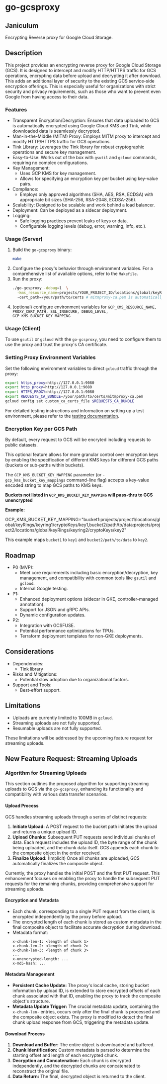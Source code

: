 # go-gcsproxy

## Janiculum

Encrypting Reverse proxy for Google Cloud Storage.

## Description

This project provides an encrypting reverse proxy for Google Cloud Storage
(GCS). It is designed to intercept and modify HTTP/HTTPS traffic for GCS
operations, encrypting data before upload and decrypting it after download.
This adds an additional layer of security to the existing GCS service-side
encryption offerings. This is especially useful for organizations with strict
security and privacy requirements, such as those who want to prevent
even Google from having access to their data.

### Features

  * Transparent Encryption/Decryption: Ensures that data uploaded to GCS is
    automatically encrypted using Google Cloud KMS and Tink, while downloaded
    data is seamlessly decrypted.
  * Man-in-the-Middle (MITM) Proxy: Employs MITM proxy to intercept and modify
    HTTP/HTTPS traffic for GCS operations.
  * Tink Library: Leverages the Tink library for robust cryptographic operations
    and secure key management.
  * Easy-to-Use: Works out of the box with `gsutil` and `gcloud` commands,
    requiring no complex configurations.
  * Key Management:
      * Uses GCP KMS for key management.
      * Allows for specifying an encryption key per bucket using key-value pairs.
  * Compliance:
      * Employs only approved algorithms (SHA, AES, RSA, ECDSA) with appropriate
        bit sizes (SHA-256, RSA-2048, ECDSA-256).
  * Scalability: Designed to be scalable and work behind a load balancer.
  * Deployment: Can be deployed as a sidecar deployment.
  * Logging:
      * Safe logging practices prevent leaks of keys or data.
      * Configurable logging levels (debug, error, warning, info, etc.).

### Usage (Server)

1.  Build the `go-gcsproxy` binary:
    ```bash
    make
    ```
2.  Configure the proxy's behavior through environment variables. For a
    comprehensive list of available options, refer to the `Makefile`.
3.  Run the proxy:
    ```bash
    ./go-gcsproxy -debug=1  \
      -kms_resource_name=projects/YOUR_PROJECT_ID/locations/global/keyRings/YOUR_KEYRING/cryptoKeys/YOUR_CRYPTO_KEY
      -cert_path=/your/path/to/certs # mitmproxy-ca.pem is automatically generated on first run of proxy
    ```
4. (optional) configure environment variables for `GCP_KMS_RESOURCE_NAME, PROXY_CERT_PATH, SSL_INSECURE, DEBUG_LEVEL, GCP_KMS_BUCKET_KEY_MAPPING`

### Usage (Client)    
To use `gsutil` or `gcloud` with the `go-gcsproxy`, you need to configure them to
use the proxy and trust the proxy's CA certificate.

### Setting Proxy Environment Variables

Set the following environment variables to direct  `gcloud` traffic
through the proxy:

```bash
export https_proxy=http://127.0.0.1:9080
export http_proxy=http://127.0.0.1:9080
export HTTPS_PROXY=http://127.0.0.1:9080
export REQUESTS_CA_BUNDLE=/your/path/to/certs/mitmproxy-ca.pem
gcloud config set custom_ca_certs_file $REQUESTS_CA_BUNDLE
```
For detailed testing instructions and information on setting up a test
environment, please refer to the [testing documentation](./test/README.md).

### Encryption Key per GCS Path
By default, every request to GCS will be encryted including requests to public datasets.

This optional feature allows for more granular control over encryption keys by enabling
the specification of different KMS keys for different GCS paths (buckets or
sub-paths within buckets). 

The `GCP_KMS_BUCKET_KEY_MAPPING` parameter (or `-gcp_kms_bucket_key_mappings` command-line flag) accepts a key-value encoded string to map GCS paths to KMS keys.

**Buckets not listed in  `GCP_KMS_BUCKET_KEY_MAPPING` will pass-thru to GCS unencrypted**

**Example:**

GCP_KMS_BUCKET_KEY_MAPPING="bucket1:projects/project1/locations/global/keyRings/keyring1/cryptoKeys/key1,bucket2/path/to/data:projects/project2/locations/global/keyRings/keyring2/cryptoKeys/key2"

This example maps `bucket1` to `key1` and `bucket2/path/to/data` to `key2`.

## Roadmap

  * P0 (MVP): 
      * Meet core requirements including basic encryption/decryption, key
        management, and compatibility with common tools like `gsutil` and
        `gcloud`.
      * Internal Google testing.
  * P1:
      * Enhanced deployment options (sidecar in GKE, controller-managed
        annotation).
      * Support for JSON and gRPC APIs.
      * Dynamic configuration updates.
  * P2:
      * Integration with GCSFUSE.
      * Potential performance optimizations for TPUs.
      * Terraform deployment templates for non-GKE deployments.

## Considerations

  * Dependencies:
      * Tink library
  * Risks and Mitigations:
      * Potential slow adoption due to organizational factors.
  * Support and Tools:
      * Best-effort support.

## Limitations

* Uploads are currently limited to 100MB in `gcloud`.
* Streaming uploads are not fully supported.
* Resumable uploads are not fully supported.

These limitations will be addressed by the upcoming feature request for streaming uploads.

## New Feature Request: Streaming Uploads

### Algorithm for Streaming Uploads

This section outlines the proposed algorithm for supporting streaming uploads to
GCS via the `go-gcsproxy`, enhancing its functionality and compatibility with
various data transfer scenarios.

#### Upload Process

GCS handles streaming uploads through a series of distinct requests:

1.  **Initiate Upload:** A POST request to the bucket path initiates the upload
    and returns a unique upload ID.
2.  **Upload Chunks:** Subsequent PUT requests send individual chunks of data.
    Each request includes the upload ID, the byte range of the chunk being
    uploaded, and the chunk data itself. GCS appends each chunk to the
    composite object in the order received.
3.  **Finalize Upload:** (Implicit) Once all chunks are uploaded, GCS
    automatically finalizes the composite object.

Currently, the proxy handles the initial POST and the first PUT request. This
enhancement focuses on enabling the proxy to handle the subsequent PUT requests
for the remaining chunks, providing comprehensive support for streaming uploads.

#### Encryption and Metadata

  * Each chunk, corresponding to a single PUT request from the client, is
    encrypted independently by the proxy before upload.
  * The encrypted length of each chunk is stored as custom metadata in the final
    composite object to facilitate accurate decryption during download.
  * Metadata format:
    ```
    x-chunk-len-1: <length of chunk 1>
    x-chunk-len-2: <length of chunk 2>
    x-chunk-len-3: <length of chunk 3>
    ...
    x-unencrypted-length: ...
    x-md5-hash: ...
    ```

#### Metadata Management

  * **Persistent Cache Update:** The proxy's local cache, storing bucket
    information by upload ID, is extended to store encrypted offsets of each
    chunk associated with that ID, enabling the proxy to track the composite
    object's structure.
  * **Metadata Update Trigger:** The crucial metadata update, containing the
    `x-chunk-len-` entries, occurs only after the final chunk is processed and
    the composite object exists. The proxy is modified to detect the final
    chunk upload response from GCS, triggering the metadata update.

#### Download Process

1.  **Download and Buffer:** The entire object is downloaded and buffered.
2.  **Chunk Identification:** Custom metadata is parsed to determine the
    starting offset and length of each encrypted chunk.
3.  **Decryption and Concatenation:** Each chunk is decrypted independently, and
    the decrypted chunks are concatenated to reconstruct the original file.
4.  **Data Return:** The final, decrypted object is returned to the client.